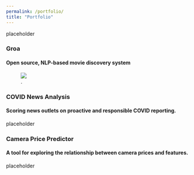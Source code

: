 ```yaml
---
permalink: /portfolio/
title: "Portfolio"
---
```

placeholder


### Groa
#### Open source, NLP-based movie discovery system
<figure>
	<a href="https://youtu.be/-XXOhunofT8"><img src="https://youtu.be/-XXOhunofT8"></a>
	<figcaption><title="Live Demo of web prototype by the author and a co-conspirator.</a>.</figcaption>
</figure>


### COVID News Analysis
#### Scoring news outlets on proactive and responsible COVID reporting.

placeholder

### Camera Price Predictor
#### A tool for exploring the relationship between camera prices and features.

placeholder
